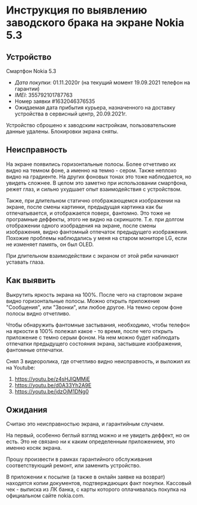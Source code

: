 # Инструкция по выявлению заводского брака на экране Nokia 5.3 

## Устройство

Смартфон Nokia 5.3

- *Дата покупки*: 01.11.2020г (на текущий момент 19.09.2021 телефон на гарантии)
- *IMEI*: 355792101787763
- Номер заявки #1632046376535
- Ожидаемая дата прибытия курьера, назначенного на доставку устройства в сервисный центр, 20.09.2021г.

Устройство сброшено к заводским настройкам, пользовательские данные удалены. Блокировки экрана сняты.

## Неисправность

На экране появились горизонтальные полосы. Более отчетливо их видно на темном фоне, а именно на темно - сером. Также неплохо видно на градиенте. На других фоновых тонах это тоже наблюдается, но увидеть сложнее. В целом это заметно при использовании смартфона, режет глаз, и сильно ухудшает опыт взаимодействия с устройством. 

Также, при длительном статично отображающемся изображении на экране, после смены картинки, предыдущая картинка как бы отпечатывается, и отображается поверх, фантомно. Это тоже не програмные деффекты, этого не видно на скриншоте. Т.е. при долгом отображении одного изобрадения на экране, после смены изображения, видно фантомный отпечаток предыдущего изображения. Похожие проблемы наблюдались у меня на старом мониторе LG, если не изменяет память, он был OLED.

При длительном взаимодействии с экраном от этой ряби начинают уставать глаза.

## Как выявить

Выкрутить яркость экрана на 100%. После чего на стартовом экране видно горизонтальные полосы. Можно открыть приложение "Сообщения", или "Звонки", или любое другое. На темно сером фоне полосы видно отчетливо.

Чтобы обнаружить фантомные застывания, необходимо, чтобы телефон на яркости в 100% полежал какое - то время, после чего открыть приложение с темно серым фоном. На нем можно будет наблюдать отпечатки предыдущего состояния экрана, застывшие изображения, фантомные отпечатки.

Снял 3 видеоролика, где отчетливо видно неисправность, и выложил их на Youtube:

1) https://youtu.be/z4sHJlQMMjE
2) https://youtu.be/d0A33Yh2A9E
3) https://youtu.be/jdzOjM1DNg0

## Ожидания

Считаю это неисправностью экрана, и гарантийным случаем.

На первый, особенно беглый взгляд можно и не увидеть деффект, но он есть. Это не связано ни к каким определенным приложением, это именно косяк экрана.

Прошу произвести в рамках гарантийного обслуживания соответствующий ремонт, или заменить устройство.

В приложении к посылке (а также в онлайн заявке на возврат) находятся копии документов, подтверждающих факт покупки. Кассовый чек - выписка из ЛК банка, с карты которого оплачивалась покупка на официальном сайте nokia.com.
